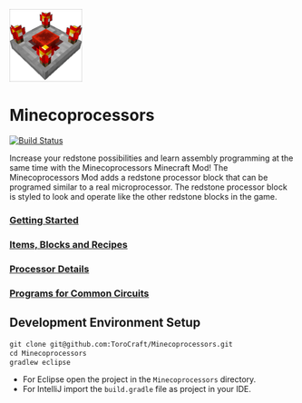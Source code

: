 ![Redstone Processor Block](src/main/resources/logo.png)

# Minecoprocessors

[![Build Status](https://travis-ci.org/ToroCraft/Minecoprocessors.svg?branch=master)](https://travis-ci.org/ToroCraft/Minecoprocessors)

Increase your redstone possibilities and learn assembly programming at the same time with the Minecoprocessors Minecraft Mod! The Minecoprocessors Mod adds a redstone processor block that can be programed similar to a real microprocessor.  The redstone processor block is styled to look and operate like the other redstone blocks in the game.

### [Getting Started](https://github.com/ToroCraft/Minecoprocessors/wiki/Getting-Started)

### [Items, Blocks and Recipes](https://github.com/ToroCraft/Minecoprocessors/wiki/Items,-Blocks-and-Recipes)

### [Processor Details](https://github.com/ToroCraft/Minecoprocessors/wiki/Processor-Details)

### [Programs for Common Circuits](https://github.com/ToroCraft/Minecoprocessors/wiki/Programs-for-Common-Circuits)

## Development Environment Setup

```
git clone git@github.com:ToroCraft/Minecoprocessors.git
cd Minecoprocessors
gradlew eclipse
```

- For Eclipse open the project in the `Minecoprocessors` directory.
- For IntelliJ import the `build.gradle` file as project in your IDE.

